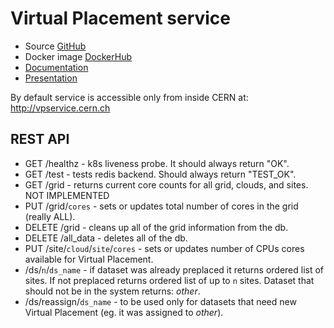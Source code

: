 # Virtual Placement service

* Source [GitHub](https://github.com/ivukotic/vpservice)
* Docker image [DockerHub](https://cloud.docker.com/repository/docker/ivukotic/vpservice)
* [Documentation](https://ivukotic.github.io/VPservice/)
* [Presentation](https://docs.google.com/presentation/d/145aZDrp_rG5lZxyju1Diqidde4XGYNCUIU8VpKdo0OQ/edit?usp=sharing)

By default service is accessible only from inside CERN at: http://vpservice.cern.ch

## REST API

* GET /healthz - k8s liveness probe. It should always return "OK".
* GET /test - tests redis backend. Should always return "TEST_OK". 
* GET /grid - returns current core counts for all grid, clouds, and sites. NOT IMPLEMENTED
* PUT /grid/`cores` - sets or updates total number of cores in the grid (really ALL).
* DELETE /grid - cleans up all of the grid information from the db.
* DELETE /all_data - deletes all of the db.
* PUT /site/`cloud`/`site`/`cores` - sets or updates number of CPUs cores available for Virtual Placement. 
* /ds/`n`/`ds_name` - if dataset was already preplaced it returns ordered list of sites. If not preplaced returns ordered list of up to `n` sites. Dataset that should not be in the system returns: _other_.
* /ds/reassign/`ds_name` - to be used only for datasets that need new Virtual Placement (eg. it was assigned to _other_).
